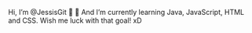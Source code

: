 Hi, 
I’m @JessisGit 👋 👀
And I’m currently learning Java, JavaScript, HTML and CSS. Wish me luck with that goal! xD
